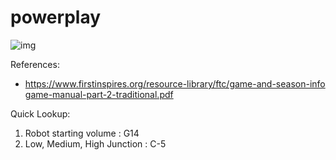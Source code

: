 
# powerplay

![img](./example_0.png)

References:
- https://www.firstinspires.org/resource-library/ftc/game-and-season-info
[game-manual-part-2-traditional.pdf](./game-manual-part-2-traditional.pdf)


Quick Lookup:
1. Robot starting volume : G14
2. Low, Medium, High Junction : C-5